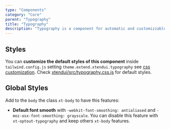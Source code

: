 ```yaml
---
type: "Components"
category: "Core"
parent: "Typography"
title: "Typography"
description: "Typography is a component for automatic and customizzable styling of blank html content tags."
---
```


## Styles

You can **customize the default styles of this component** inside `tailwind.config.js` setting `theme.extend.xtendui.typography` see [css customization](/components/global/preset#customization). Check [xtendui/src/typography.css.js](https://github.com/xtendui/xtendui/blob/beta/src/typography.css.js) for default styles.

## Global Styles

Add to the `body` the class `xt-body` to have this features:

* **Default font smooth** with `-webkit-font-smoothing: antialiased` and `-moz-osx-font-smoothing: grayscale`. You can disable this feature with `xt-optout-typography` and keep others `xt-body` features.
